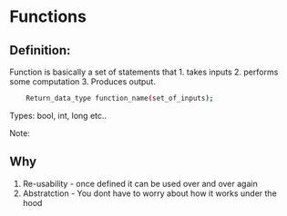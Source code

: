 # Functions

## Definition:

Function is basically a set of statements that 1. takes inputs 2. performs some computation 3. Produces output.

```bash
    Return_data_type function_name(set_of_inputs);
```

Types: bool, int, long etc..

Note:

## Why

1. Re-usability - once defined it can be used over and over again
2. Abstratction - You dont have to worry about how it works under the hood
